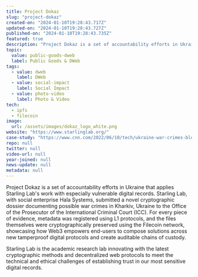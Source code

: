 ```yaml
---
title: Project Dokaz
slug: "project-dokaz"
created-on: "2024-01-10T19:28:43.717Z"
updated-on: "2024-01-10T19:28:43.727Z"
published-on: "2024-01-10T19:28:43.735Z"
featured: true
description: "Project Dokaz is a set of accountability efforts in Ukraine that applies Starling Lab's work with especially vulnerable digital records."
topic:
  value: public-goods-dweb
  label: Public Goods & DWeb
tags:
  - value: dweb
    label: DWeb
  - value: social-impact
    label: Social Impact
  - value: photo-video
    label: Photo & Video
tech:
  - ipfs
  - filecoin
image:
  url: /assets/images/dokaz_logo_white.png
website: "https://www.starlinglab.org/"
case-study: "https://www.cnn.com/2022/06/10/tech/ukraine-war-crimes-blockchain/index.html"
repo: null
twitter: null
video-url: null
year-joined: null
news-update: null
metadata: null
---
```


Project Dokaz is a set of accountability efforts in Ukraine that applies Starling Lab's work with especially vulnerable digital records. Starling Lab, with social enterprise Hala Systems, submitted a novel cryptographic dossier documenting possible war crimes in Kharkiv, Ukraine to the Office of the Prosecutor of the International Criminal Court (ICC). For every piece of evidence, metadata was registered using L1 protocols, and the files themselves were cryptographically preserved using the Filecoin network, showcasing how Web3 empowers end-users to compose solutions across new tamperproof digital protocols and create auditable chains of custody.

Starling Lab is the academic research lab innovating with the latest cryptographic methods and decentralized web protocols to meet the technical and ethical challenges of establishing trust in our most sensitive digital records.
